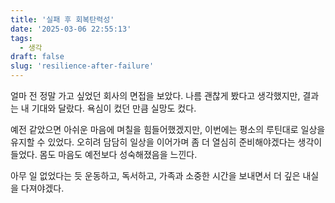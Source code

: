 ```yaml
---
title: '실패 후 회복탄력성'
date: '2025-03-06 22:55:13'
tags:
  - 생각
draft: false
slug: 'resilience-after-failure'
---
```


얼마 전 정말 가고 싶었던 회사의 면접을 보았다. 나름 괜찮게 봤다고 생각했지만, 결과는 내 기대와 달랐다. 욕심이 컸던 만큼 실망도 컸다.

예전 같았으면 아쉬운 마음에 며칠을 힘들어했겠지만, 이번에는 평소의 루틴대로 일상을 유지할 수 있었다. 오히려 담담히 일상을 이어가며 좀 더 열심히 준비해야겠다는 생각이 들었다. 몸도 마음도 예전보다 성숙해졌음을 느낀다.

아무 일 없었다는 듯 운동하고, 독서하고, 가족과 소중한 시간을 보내면서 더 깊은 내실을 다져야겠다.
